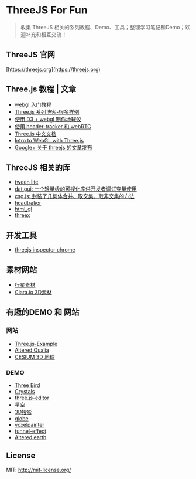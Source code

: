 ThreeJS For Fun
====================
> 收集 ThreeJS 相关的系列教程、Demo、工具；整理学习笔记和Demo；欢迎补充和相互交流！

## ThreeJS 官网
[https://threejs.org](https://threejs.org)

## Three.js 教程 | 文章
* [webgl 入门教程](https://codepen.io/rachsmith/post/beginning-with-3d-webgl-pt-1-the-scene)
* [Three.js 系列博客-很多样例](http://learningthreejs.com/blog/2015/05/27/learningthree-dot-js-news-stay-tuned-with-creative-3d-demos/)
* [使用 D3 + webgl 制作地球仪](http://www.delimited.io/blog/2015/5/16/interactive-webgl-globes-with-threejs-and-d3)
* [使用 header-tracker 和 webRTC](http://learningthreejs.com/blog/2013/03/12/move-a-cube-with-your-head/)
* [Three.js 中文文档](http://techbrood.com/threejs/docs/)
* [Intro to WebGL with Three.js](http://davidscottlyons.com/threejs/presentations/frontporch14/#slide-0)
* [Google+ 关于 threejs 的文章发布](https://plus.google.com/+ThreejsOrg)

## ThreeJS 相关的库
* [tween lite](https://greensock.com/)
* [dat.gui: 一个轻量级的可视化库供开发者调试变量使用](https://github.com/dataarts/dat.gui)
* [csg.js: 封装了几何体合并、取交集、取非交集的方法](http://evanw.github.io/csg.js/docs/)
* [headtraker](https://github.com/auduno/headtrackr)
* [html_gl](https://github.com/PixelsCommander/HTML-GL)
* [threex](http://www.threejsgames.com/extensions/)

## 开发工具
* [threejs inspector chrome](http://learningthreejs.com/blog/2015/08/13/three-dot-js-inspector-in-chrome-devtools-v1-dot-2-5-released/)

## 素材网站
* [行星素材](http://planetpixelemporium.com/earth.html)
* [Clara.io 3D素材](https://clara.io/library)


## 有趣的DEMO 和 网站
### 网站
* [Three.js-Example](https://threejs.org/examples/#webgl_geometry_text)
* [Altered Qualia](http://alteredqualia.com/)
* [CESIUM 3D 地球](http://cesiumjs.org/index.html)

### DEMO
* [Three Bird](http://codepen.io/Yakudoo/pen/LVyJXw?editors=0010)
* [Crystals](http://codepen.io/aglosson/pen/rVyRGm?editors=0010)
* [three.js-editor](https://threejs.org/editor/)
* [星空](http://charliehoey.com/threejs-demos/our-galactic-neighborhood.html)
* [3D投影](https://threejs.org/examples/#webgl_materials_cubemap)
* [globe](https://www.chromeexperiments.com/globe)
* [voxelpainter](https://threejs.org/examples/webgl_interactive_voxelpainter.html)
* [tunnel-effect](http://learningthreejs.com/blog/2012/01/11/tunnel-effect/)
* [Altered earth](http://alteredqualia.com/xg/examples/earth_bathymetry.html)

License
---------------------
MIT: http://mit-license.org/